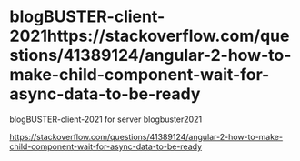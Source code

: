 # blogBUSTER-client-2021https://stackoverflow.com/questions/41389124/angular-2-how-to-make-child-component-wait-for-async-data-to-be-ready

blogBUSTER-client-2021 for server blogbuster2021


https://stackoverflow.com/questions/41389124/angular-2-how-to-make-child-component-wait-for-async-data-to-be-ready
